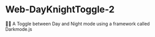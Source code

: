 # Web-DayKnightToggle-2
🌚🌞 A Toggle between Day and Night mode using a framework called Darkmode.js
